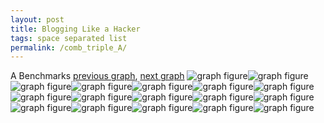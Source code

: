 ```yaml
---
layout: post
title: Blogging Like a Hacker
tags: space separated list
permalink: /comb_triple_A/
---
```


A Benchmarks
[previous graph](../multi_tuple_combination_JSOND-ROD/), [next graph](../comb_triple_AVL/)
![graph figure](./images/triple/A/A-AVL_box.png)![graph figure](./images/triple/A/A-A_box.png)![graph figure](./images/triple/A/A-CYPHERD_box.png)![graph figure](./images/triple/A/A-EGG_box.png)![graph figure](./images/triple/A/A-FACE_box.png)![graph figure](./images/triple/A/A-FLOYD_box.png)![graph figure](./images/triple/A/A-F_box.png)![graph figure](./images/triple/A/A-H_box.png)![graph figure](./images/triple/A/A-JSOND_box.png)![graph figure](./images/triple/A/A-K_box.png)![graph figure](./images/triple/A/A-O_box.png)![graph figure](./images/triple/A/A-PDFD_box.png)![graph figure](./images/triple/A/A-RB_box.png)![graph figure](./images/triple/A/A-ROD_box.png)![graph figure](./images/triple/A/A-SMATRIX_box.png)![graph figure](./images/triple/A/A-SORTD_box.png)![graph figure](./images/triple/A/A-ZB_box.png)